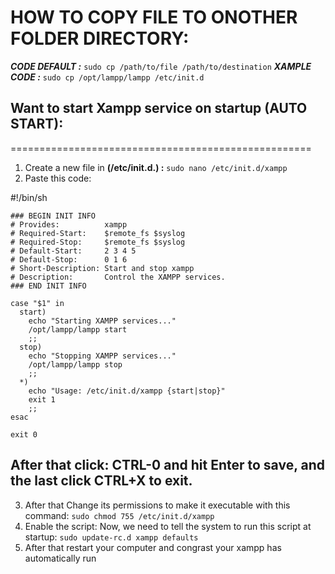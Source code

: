 # HOW TO COPY FILE TO ONOTHER FOLDER DIRECTORY:

***CODE DEFAULT :*** ``` sudo cp /path/to/file /path/to/destination ```
***XAMPLE CODE :*** ``` sudo cp /opt/lampp/lampp /etc/init.d ```


## Want to start Xampp service on startup (AUTO START):
====================================================
1. Create a new file in **(/etc/init.d.) :** ``` sudo nano /etc/init.d/xampp ```
2. Paste this code:



#!/bin/sh
```
### BEGIN INIT INFO
# Provides:          xampp
# Required-Start:    $remote_fs $syslog
# Required-Stop:     $remote_fs $syslog
# Default-Start:     2 3 4 5
# Default-Stop:      0 1 6
# Short-Description: Start and stop xampp
# Description:       Control the XAMPP services.
### END INIT INFO

case "$1" in
  start)
    echo "Starting XAMPP services..."
    /opt/lampp/lampp start
    ;;
  stop)
    echo "Stopping XAMPP services..."
    /opt/lampp/lampp stop
    ;;
  *)
    echo "Usage: /etc/init.d/xampp {start|stop}"
    exit 1
    ;;
esac

exit 0
```


## After that click: CTRL-0 and hit Enter to save, and the last click CTRL+X to exit.

3. After that Change its permissions to make it executable with this command: ``` sudo chmod 755 /etc/init.d/xampp ```
4. Enable the script: Now, we need to tell the system to run this script at startup: ``` sudo update-rc.d xampp defaults ```
5. After that restart your computer and congrast your xampp has automatically run